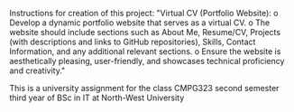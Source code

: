 Instructions for creation of this project:
"Virtual CV (Portfolio Website):
o Develop a dynamic portfolio website that serves as a virtual CV.
o The website should include sections such as About Me, Resume/CV, Projects
(with descriptions and links to GitHub repositories), Skills, Contact Information,
and any additional relevant sections.
o Ensure the website is aesthetically pleasing, user-friendly, and showcases
technical proficiency and creativity."

This is a university assignment for the class CMPG323 second semester third year of BSc in IT at North-West University
